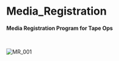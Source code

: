 # Media_Registration

<b>Media Registration Program for Tape Ops</B>

<br>

![MR_001](https://user-images.githubusercontent.com/14056593/62061092-125d1880-b1ec-11e9-95be-a77a03ad543a.JPG)


 

 



